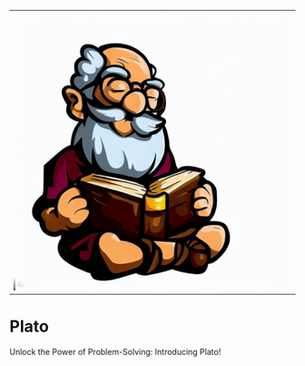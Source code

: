 <table width="128px">
  <tr>
    <td><img src="./images/plato.jpeg"/></td>
  </tr>
</table>

# Plato
Unlock the Power of Problem-Solving: Introducing Plato! 
